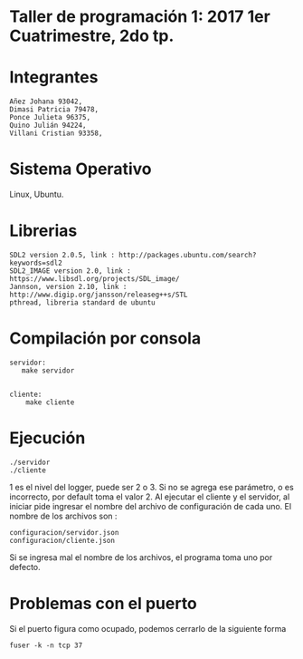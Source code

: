 #  Taller de programación 1: 2017 1er Cuatrimestre, 2do tp.
#  Integrantes 
    Añez Johana 93042,
    Dimasi Patricia 79478,
    Ponce Julieta 96375,
    Quino Julián 94224,
    Villani Cristian 93358,

# Sistema Operativo 
  Linux, Ubuntu.
  
# Librerias
    SDL2 version 2.0.5, link : http://packages.ubuntu.com/search?keywords=sdl2
    SDL2_IMAGE version 2.0, link : https://www.libsdl.org/projects/SDL_image/
    Jannson, version 2.10, link : http://www.digip.org/jansson/releaseg++s/STL
    pthread, libreria standard de ubuntu
# Compilación por consola
    servidor:
       make servidor

    
    cliente:
        make cliente
# Ejecución
    ./servidor
    ./cliente
    
1 es el nivel del logger, puede ser 2 o 3.
Si no se agrega ese parámetro, o es incorrecto, por default toma el valor 2.
Al ejecutar el cliente y el servidor, al iniciar pide ingresar el nombre del archivo de configuración de cada uno.
El nombre de los archivos son :

    configuracion/servidor.json
    configuracion/cliente.json

Si se ingresa mal el nombre de los archivos, el programa toma uno por defecto.

# Problemas con el puerto
Si el puerto figura como ocupado, podemos cerrarlo de la siguiente forma

    fuser -k -n tcp 37
